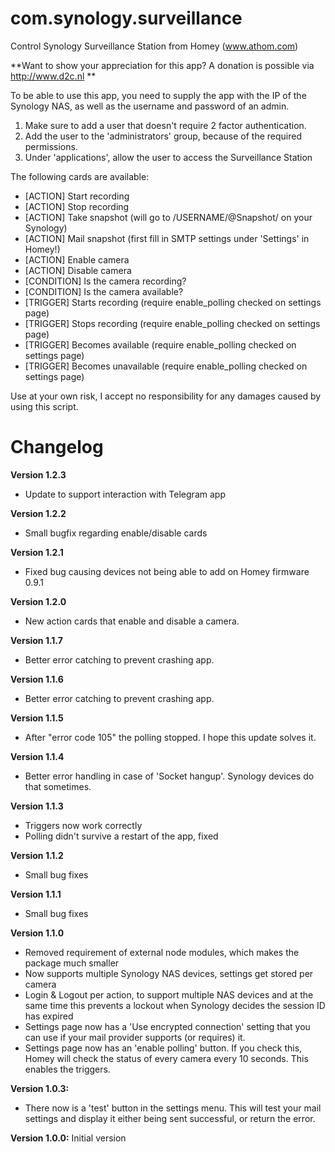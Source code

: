 # com.synology.surveillance
Control Synology Surveillance Station from Homey (www.athom.com)

**Want to show your appreciation for this app? A donation is possible via http://www.d2c.nl **

To be able to use this app, you need to supply the app with the IP of the Synology NAS, as well as the username and password of an admin. 

1. Make sure to add a user that doesn't require 2 factor authentication. 
2. Add the user to the 'administrators' group, because of the required permissions.
3. Under 'applications', allow the user to access the Surveillance Station

The following cards are available:
- [ACTION] Start recording
- [ACTION] Stop recording
- [ACTION] Take snapshot (will go to /USERNAME/@Snapshot/ on your Synology)
- [ACTION] Mail snapshot (first fill in SMTP settings under 'Settings' in Homey!)
- [ACTION] Enable camera
- [ACTION] Disable camera
- [CONDITION] Is the camera recording?
- [CONDITION] Is the camera available?
- [TRIGGER] Starts recording (require enable_polling checked on settings page)
- [TRIGGER] Stops recording (require enable_polling checked on settings page)
- [TRIGGER] Becomes available (require enable_polling checked on settings page)
- [TRIGGER] Becomes unavailable (require enable_polling checked on settings page)

Use at your own risk, I accept no responsibility for any damages caused by using this script.

# Changelog
**Version 1.2.3**
- Update to support interaction with Telegram app

**Version 1.2.2**
- Small bugfix regarding enable/disable cards

**Version 1.2.1**
- Fixed bug causing devices not being able to add on Homey firmware 0.9.1

**Version 1.2.0**
- New action cards that enable and disable a camera.

**Version 1.1.7**
- Better error catching to prevent crashing app.

**Version 1.1.6**
- Better error catching to prevent crashing app.

**Version 1.1.5**
- After "error code 105" the polling stopped. I hope this update solves it.

**Version 1.1.4**
- Better error handling in case of 'Socket hangup'. Synology devices do that sometimes.

**Version 1.1.3**
- Triggers now work correctly
- Polling didn't survive a restart of the app, fixed

**Version 1.1.2**
- Small bug fixes

**Version 1.1.1**
- Small bug fixes

**Version 1.1.0**
- Removed requirement of external node modules, which makes the package much smaller
- Now supports multiple Synology NAS devices, settings get stored per camera
- Login & Logout per action, to support multiple NAS devices and at the same time this prevents a lockout when Synology decides the session ID has expired
- Settings page now has a 'Use encrypted connection' setting that you can use if your mail provider supports (or requires) it.
- Settings page now has an 'enable polling' button. If you check this, Homey will check the status of every camera every 10 seconds. This enables the triggers.

**Version 1.0.3:**
- There now is a 'test' button in the settings menu. This will test your mail settings and display it either being sent successful, or return the error.

**Version 1.0.0:**
Initial version